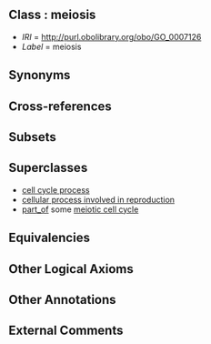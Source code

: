 
## Class : meiosis

 * *IRI* = http://purl.obolibrary.org/obo/GO_0007126
 * *Label* = meiosis

## Synonyms


## Cross-references


## Subsets


## Superclasses

 * [cell cycle process](../../GO/02/GO_0022402.md)
 * [cellular process involved in reproduction](../../GO/10/GO_0048610.md)
 * [part_of](../../BFO/50/BFO_0000050.md) some [meiotic cell cycle](../../GO/21/GO_0051321.md)

## Equivalencies


## Other Logical Axioms


## Other Annotations


## External Comments

